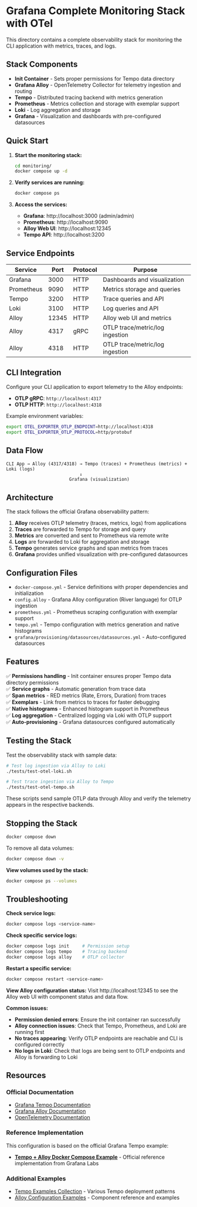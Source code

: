 # Grafana Complete Monitoring Stack with OTel

This directory contains a complete observability stack for monitoring the CLI application with metrics, traces, and logs.

## Stack Components

- **Init Container** - Sets proper permissions for Tempo data directory
- **Grafana Alloy** - OpenTelemetry Collector for telemetry ingestion and routing
- **Tempo** - Distributed tracing backend with metrics generation
- **Prometheus** - Metrics collection and storage with exemplar support
- **Loki** - Log aggregation and storage
- **Grafana** - Visualization and dashboards with pre-configured datasources

## Quick Start

1. **Start the monitoring stack:**

   ```bash
   cd monitoring/
   docker compose up -d
   ```

2. **Verify services are running:**

   ```bash
   docker compose ps
   ```

3. **Access the services:**
   - **Grafana**: http://localhost:3000 (admin/admin)
   - **Prometheus**: http://localhost:9090
   - **Alloy Web UI**: http://localhost:12345
   - **Tempo API**: http://localhost:3200

## Service Endpoints

| Service    | Port  | Protocol | Purpose                         |
| ---------- | ----- | -------- | ------------------------------- |
| Grafana    | 3000  | HTTP     | Dashboards and visualization    |
| Prometheus | 9090  | HTTP     | Metrics storage and queries     |
| Tempo      | 3200  | HTTP     | Trace queries and API           |
| Loki       | 3100  | HTTP     | Log queries and API             |
| Alloy      | 12345 | HTTP     | Alloy web UI and metrics        |
| Alloy      | 4317  | gRPC     | OTLP trace/metric/log ingestion |
| Alloy      | 4318  | HTTP     | OTLP trace/metric/log ingestion |

## CLI Integration

Configure your CLI application to export telemetry to the Alloy endpoints:

- **OTLP gRPC**: `http://localhost:4317`
- **OTLP HTTP**: `http://localhost:4318`

Example environment variables:

```bash
export OTEL_EXPORTER_OTLP_ENDPOINT=http://localhost:4318
export OTEL_EXPORTER_OTLP_PROTOCOL=http/protobuf
```

## Data Flow

```
CLI App → Alloy (4317/4318) → Tempo (traces) + Prometheus (metrics) + Loki (logs)
                            ↓
                        Grafana (visualization)
```

## Architecture

The stack follows the official Grafana observability pattern:

1. **Alloy** receives OTLP telemetry (traces, metrics, logs) from applications
2. **Traces** are forwarded to Tempo for storage and query
3. **Metrics** are converted and sent to Prometheus via remote write
4. **Logs** are forwarded to Loki for aggregation and storage
5. **Tempo** generates service graphs and span metrics from traces
6. **Grafana** provides unified visualization with pre-configured datasources

## Configuration Files

- `docker-compose.yml` - Service definitions with proper dependencies and initialization
- `config.alloy` - Grafana Alloy configuration (River language) for OTLP ingestion
- `prometheus.yml` - Prometheus scraping configuration with exemplar support
- `tempo.yml` - Tempo configuration with metrics generation and native histograms
- `grafana/provisioning/datasources/datasources.yml` - Auto-configured datasources

## Features

✅ **Permissions handling** - Init container ensures proper Tempo data directory permissions  
✅ **Service graphs** - Automatic generation from trace data  
✅ **Span metrics** - RED metrics (Rate, Errors, Duration) from traces  
✅ **Exemplars** - Link from metrics to traces for faster debugging  
✅ **Native histograms** - Enhanced histogram support in Prometheus  
✅ **Log aggregation** - Centralized logging via Loki with OTLP support  
✅ **Auto-provisioning** - Grafana datasources configured automatically

## Testing the Stack

Test the observability stack with sample data:

```bash
# Test log ingestion via Alloy to Loki
./tests/test-otel-loki.sh

# Test trace ingestion via Alloy to Tempo
./tests/test-otel-tempo.sh
```

These scripts send sample OTLP data through Alloy and verify the telemetry appears in the respective backends.

## Stopping the Stack

```bash
docker compose down
```

To remove all data volumes:

```bash
docker compose down -v
```

**View volumes used by the stack:**

```bash
docker compose ps --volumes
```

## Troubleshooting

**Check service logs:**

```bash
docker compose logs <service-name>
```

**Check specific service logs:**

```bash
docker compose logs init     # Permission setup
docker compose logs tempo    # Tracing backend
docker compose logs alloy    # OTLP collector
```

**Restart a specific service:**

```bash
docker compose restart <service-name>
```

**View Alloy configuration status:**
Visit http://localhost:12345 to see the Alloy web UI with component status and data flow.

**Common issues:**

- **Permission denied errors**: Ensure the init container ran successfully
- **Alloy connection issues**: Check that Tempo, Prometheus, and Loki are running first
- **No traces appearing**: Verify OTLP endpoints are reachable and CLI is configured correctly
- **No logs in Loki**: Check that logs are being sent to OTLP endpoints and Alloy is forwarding to Loki

## Resources

### Official Documentation

- [Grafana Tempo Documentation](https://grafana.com/docs/tempo/latest/)
- [Grafana Alloy Documentation](https://grafana.com/docs/alloy/latest/)
- [OpenTelemetry Documentation](https://opentelemetry.io/docs/)

### Reference Implementation

This configuration is based on the official Grafana Tempo example:

- **[Tempo + Alloy Docker Compose Example](https://github.com/grafana/tempo/tree/main/example/docker-compose/alloy)** - Official reference implementation from Grafana Labs

### Additional Examples

- [Tempo Examples Collection](https://github.com/grafana/tempo/tree/main/example/docker-compose) - Various Tempo deployment patterns
- [Alloy Configuration Examples](https://grafana.com/docs/alloy/latest/reference/components/) - Component reference and examples
